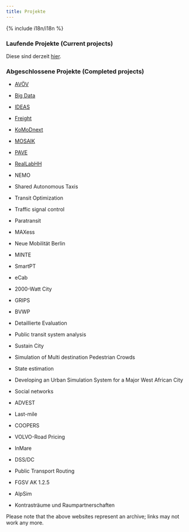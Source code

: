 ```yaml
---
title: Projekte
---
```


{% include i18n/i18n %}

### Laufende Projekte (Current projects)

Diese sind derzeit [hier](https://www.tu.berlin/vsp/forschung/projekte/laufende-projekte).

### Abgeschlossene Projekte (Completed projects)

<!-- This is the starting point for moving the static web pages of the completed projects to here.  We would need one web page per project, i.e., say, nemo.html or nemo.md.  It should be possible to copy them from the google docs copies that Nadia Dautel took.  Alternatively from the html copy that Jakub Wilk took, or from archive.org .   kai, nov'23 -->

<!-- <li ><span class="c5"><a class="c1" href="https://www.google.com/url?q=https://www.bmdv.bund.de/SharedDocs/DE/Artikel/DG/AVF-projekte/reallabhh.html&amp;sa=D&amp;source=editors&amp;ust=1700664889626586&amp;usg=AOvVaw2K_GjKA2kl2b1PCHZh8FLD">RealLabHH</a></span></li> -->

<!-- <li ><span class="c5"><a class="c1" href="https://www.google.com/url?q=https://bmdv.bund.de/SharedDocs/DE/Artikel/DG/AVF-projekte/komodnext.html&amp;sa=D&amp;source=editors&amp;ust=1700664889626879&amp;usg=AOvVaw1y2AW1oSDXfEVzU59kBcyd">KoMoDnext</a></span></li> -->

<!-- <li ><span class="c2">Big Data</span></li> -->

<!-- <li ><span class="c5"><a class="c1" href="https://www.google.com/url?q=https://bmdv.bund.de/SharedDocs/DE/Artikel/DG/AVF-projekte/avoev.html&amp;sa=D&amp;source=editors&amp;ust=1700664889627193&amp;usg=AOvVaw0XwmQCt0jhA6ktZIrKxD2M">AV&Ouml;V</a></span></li> -->

<!-- <li ><span class="c5"><a class="c1" href="https://www.google.com/url?q=https://bmdv.bund.de/SharedDocs/DE/Artikel/DG/AVF-projekte/pave.html&amp;sa=D&amp;source=editors&amp;ust=1700664889627358&amp;usg=AOvVaw0PeqaMk-1YWqgY5wVjxaSD">PAVE</a></span></li> -->

<!-- I kept the above links since they might be interesting for the corresponding sub-pages.  kai, nov'23 -->

- [AVÖV](/projects/AVOeV)
- [Big Data](/projects/BigData)
- [IDEAS](/projects/IDEAS)
- [Freight](/projects/freight)
- [KoMoDnext](/projects/KoMoDnext)
- [MOSAIK](/projects/mosaik-2)
- [PAVE](/projects/PAVE)
- [RealLabHH](/projects/RealLabHH)

- NEMO
- Shared Autonomous Taxis
- Transit Optimization
- Traffic signal control
- Paratransit
- MAXess
- Neue Mobilit&auml;t Berlin
- MINTE
- SmartPT
- eCab
- 2000-Watt City
- GRIPS
- BVWP
- Detaillierte Evaluation
- Public transit system analysis
- Sustain City
- Simulation of Multi destination Pedestrian Crowds
- State estimation
- Developing an Urban Simulation System for a Major West African City
- Social networks
- ADVEST
- Last-mile
- COOPERS
- VOLVO-Road Pricing
- InMare
- DSS/DC
- Public Transport Routing
- FGSV AK 1.2.5
- AlpSim
- Kontrastr&auml;ume und Raumpartnerschaften

Please note that the above websites represent an archive; links may not work any more.


